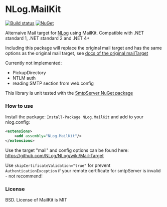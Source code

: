 # NLog.MailKit

[![Build status](https://ci.appveyor.com/api/projects/status/nuh3pkael8ltd4bq/branch/master?svg=true)](https://ci.appveyor.com/project/nlog/nlog-mailkit/branch/master)
[![NuGet](https://img.shields.io/nuget/v/NLog.MailKit.svg)](https://www.nuget.org/packages/NLog.MailKit)

Alternaive Mail target for [NLog](https://github.com/nlog/nlog) using MailKit. Compatible with .NET standard 1, .NET standard 2 and .NET 4+

Including this package will replace the original mail target and has the
same options as the original mail target, see [docs of the original mailTarget](https://github.com/NLog/NLog/wiki/Mail-Target)


Currently not implemented:

- PickupDirectory
- NTLM auth
- reading SMTP section from web.config

This library is unit tested with the [SmtpServer NuGet package](https://www.nuget.org/packages/SmtpServer/)


### How to use
Install the package: `Install-Package NLog.MailKit` and add to your nlog.config:

```xml
<extensions>
    <add assembly="NLog.MailKit"/>
</extensions>
```

Use the target "mail"
and config options can be found here: https://github.com/NLog/NLog/wiki/Mail-Target

Use `skipCertificateValidation="true"` for prevent `AuthenticationException` if your remote certificate for smtpServer is invalid - not recommend! 





### License
BSD. License of MailKit is MIT

